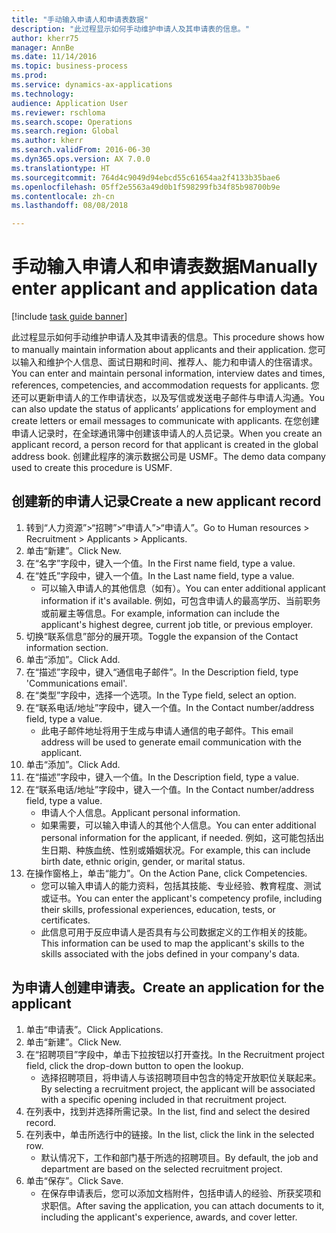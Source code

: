 ```yaml
--- 
title: "手动输入申请人和申请表数据"
description: "此过程显示如何手动维护申请人及其申请表的信息。"
author: kherr75
manager: AnnBe
ms.date: 11/14/2016
ms.topic: business-process
ms.prod: 
ms.service: dynamics-ax-applications
ms.technology: 
audience: Application User
ms.reviewer: rschloma
ms.search.scope: Operations
ms.search.region: Global
ms.author: kherr
ms.search.validFrom: 2016-06-30
ms.dyn365.ops.version: AX 7.0.0
ms.translationtype: HT
ms.sourcegitcommit: 764d4c9049d94ebcd55c61654aa2f4133b35bae6
ms.openlocfilehash: 05ff2e5563a49d0b1f598299fb34f85b98700b9e
ms.contentlocale: zh-cn
ms.lasthandoff: 08/08/2018

---
```

# <a name="manually-enter-applicant-and-application-data"></a><span data-ttu-id="0b736-103">手动输入申请人和申请表数据</span><span class="sxs-lookup"><span data-stu-id="0b736-103">Manually enter applicant and application data</span></span>

[!include [task guide banner](../../includes/task-guide-banner.md)]

<span data-ttu-id="0b736-104">此过程显示如何手动维护申请人及其申请表的信息。</span><span class="sxs-lookup"><span data-stu-id="0b736-104">This procedure shows how to manually maintain information about applicants and their application.</span></span>   <span data-ttu-id="0b736-105">您可以输入和维护个人信息、面试日期和时间、推荐人、能力和申请人的住宿请求。</span><span class="sxs-lookup"><span data-stu-id="0b736-105">You can enter and maintain personal information, interview dates and times, references, competencies, and accommodation requests for applicants.</span></span> <span data-ttu-id="0b736-106">您还可以更新申请人的工作申请状态，以及写信或发送电子邮件与申请人沟通。</span><span class="sxs-lookup"><span data-stu-id="0b736-106">You can also update the status of applicants’ applications for employment and create letters or email messages to communicate with applicants.</span></span> <span data-ttu-id="0b736-107">在您创建申请人记录时，在全球通讯簿中创建该申请人的人员记录。</span><span class="sxs-lookup"><span data-stu-id="0b736-107">When you create an applicant record, a person record for that applicant is created in the global address book.</span></span>       <span data-ttu-id="0b736-108">创建此程序的演示数据公司是 USMF。</span><span class="sxs-lookup"><span data-stu-id="0b736-108">The demo data company used to create this procedure is USMF.</span></span>


## <a name="create-a-new-applicant-record"></a><span data-ttu-id="0b736-109">创建新的申请人记录</span><span class="sxs-lookup"><span data-stu-id="0b736-109">Create a new applicant record</span></span>
1. <span data-ttu-id="0b736-110">转到“人力资源”>“招聘”>“申请人”>“申请人”。</span><span class="sxs-lookup"><span data-stu-id="0b736-110">Go to Human resources > Recruitment > Applicants > Applicants.</span></span>
2. <span data-ttu-id="0b736-111">单击“新建”。</span><span class="sxs-lookup"><span data-stu-id="0b736-111">Click New.</span></span>
3. <span data-ttu-id="0b736-112">在“名字”字段中，键入一个值。</span><span class="sxs-lookup"><span data-stu-id="0b736-112">In the First name field, type a value.</span></span>
4. <span data-ttu-id="0b736-113">在“姓氏”字段中，键入一个值。</span><span class="sxs-lookup"><span data-stu-id="0b736-113">In the Last name field, type a value.</span></span>
    * <span data-ttu-id="0b736-114">可以输入申请人的其他信息（如有）。</span><span class="sxs-lookup"><span data-stu-id="0b736-114">You can enter additional applicant information if it's available.</span></span> <span data-ttu-id="0b736-115">例如，可包含申请人的最高学历、当前职务或前雇主等信息。</span><span class="sxs-lookup"><span data-stu-id="0b736-115">For example, information can include the applicant's highest degree, current job title, or previous employer.</span></span>  
5. <span data-ttu-id="0b736-116">切换“联系信息”部分的展开项。</span><span class="sxs-lookup"><span data-stu-id="0b736-116">Toggle the expansion of the Contact information section.</span></span>
6. <span data-ttu-id="0b736-117">单击“添加”。</span><span class="sxs-lookup"><span data-stu-id="0b736-117">Click Add.</span></span>
7. <span data-ttu-id="0b736-118">在“描述”字段中，键入“通信电子邮件”。</span><span class="sxs-lookup"><span data-stu-id="0b736-118">In the Description field, type 'Communications email'.</span></span>
8. <span data-ttu-id="0b736-119">在“类型”字段中，选择一个选项。</span><span class="sxs-lookup"><span data-stu-id="0b736-119">In the Type field, select an option.</span></span>
9. <span data-ttu-id="0b736-120">在“联系电话/地址”字段中，键入一个值。</span><span class="sxs-lookup"><span data-stu-id="0b736-120">In the Contact number/address field, type a value.</span></span>
    * <span data-ttu-id="0b736-121">此电子邮件地址将用于生成与申请人通信的电子邮件。</span><span class="sxs-lookup"><span data-stu-id="0b736-121">This email address will be used to generate email communication with the applicant.</span></span>  
10. <span data-ttu-id="0b736-122">单击“添加”。</span><span class="sxs-lookup"><span data-stu-id="0b736-122">Click Add.</span></span>
11. <span data-ttu-id="0b736-123">在“描述”字段中，键入一个值。</span><span class="sxs-lookup"><span data-stu-id="0b736-123">In the Description field, type a value.</span></span>
12. <span data-ttu-id="0b736-124">在“联系电话/地址”字段中，键入一个值。</span><span class="sxs-lookup"><span data-stu-id="0b736-124">In the Contact number/address field, type a value.</span></span>
    * <span data-ttu-id="0b736-125">申请人个人信息。</span><span class="sxs-lookup"><span data-stu-id="0b736-125">Applicant personal information.</span></span>  
    * <span data-ttu-id="0b736-126">如果需要，可以输入申请人的其他个人信息。</span><span class="sxs-lookup"><span data-stu-id="0b736-126">You can enter additional personal information for the applicant, if needed.</span></span> <span data-ttu-id="0b736-127">例如，这可能包括出生日期、种族血统、性别或婚姻状况。</span><span class="sxs-lookup"><span data-stu-id="0b736-127">For example, this can include birth date, ethnic origin, gender, or marital status.</span></span>  
13. <span data-ttu-id="0b736-128">在操作窗格上，单击“能力”。</span><span class="sxs-lookup"><span data-stu-id="0b736-128">On the Action Pane, click Competencies.</span></span>
    * <span data-ttu-id="0b736-129">您可以输入申请人的能力资料，包括其技能、专业经验、教育程度、测试或证书。</span><span class="sxs-lookup"><span data-stu-id="0b736-129">You can enter the applicant's competency profile, including their skills, professional experiences, education, tests, or certificates.</span></span>  
    * <span data-ttu-id="0b736-130">此信息可用于反应申请人是否具有与公司数据定义的工作相关的技能。</span><span class="sxs-lookup"><span data-stu-id="0b736-130">This information can be used to map the applicant's skills to the skills associated with the jobs defined in your company's data.</span></span>   

## <a name="create-an-application-for-the-applicant"></a><span data-ttu-id="0b736-131">为申请人创建申请表。</span><span class="sxs-lookup"><span data-stu-id="0b736-131">Create an application for the applicant</span></span>
1. <span data-ttu-id="0b736-132">单击“申请表”。</span><span class="sxs-lookup"><span data-stu-id="0b736-132">Click Applications.</span></span>
2. <span data-ttu-id="0b736-133">单击“新建”。</span><span class="sxs-lookup"><span data-stu-id="0b736-133">Click New.</span></span>
3. <span data-ttu-id="0b736-134">在“招聘项目”字段中，单击下拉按钮以打开查找。</span><span class="sxs-lookup"><span data-stu-id="0b736-134">In the Recruitment project field, click the drop-down button to open the lookup.</span></span>
    * <span data-ttu-id="0b736-135">选择招聘项目，将申请人与该招聘项目中包含的特定开放职位关联起来。</span><span class="sxs-lookup"><span data-stu-id="0b736-135">By selecting a recruitment project, the applicant will be associated with a specific opening included in that recruitment project.</span></span>  
4. <span data-ttu-id="0b736-136">在列表中，找到并选择所需记录。</span><span class="sxs-lookup"><span data-stu-id="0b736-136">In the list, find and select the desired record.</span></span>
5. <span data-ttu-id="0b736-137">在列表中，单击所选行中的链接。</span><span class="sxs-lookup"><span data-stu-id="0b736-137">In the list, click the link in the selected row.</span></span>
    * <span data-ttu-id="0b736-138">默认情况下，工作和部门基于所选的招聘项目。</span><span class="sxs-lookup"><span data-stu-id="0b736-138">By default, the job and department are based on the selected recruitment project.</span></span>  
6. <span data-ttu-id="0b736-139">单击“保存”。</span><span class="sxs-lookup"><span data-stu-id="0b736-139">Click Save.</span></span>
    * <span data-ttu-id="0b736-140">在保存申请表后，您可以添加文档附件，包括申请人的经验、所获奖项和求职信。</span><span class="sxs-lookup"><span data-stu-id="0b736-140">After saving the application, you can attach documents to it, including the applicant's experience, awards, and cover letter.</span></span>  


